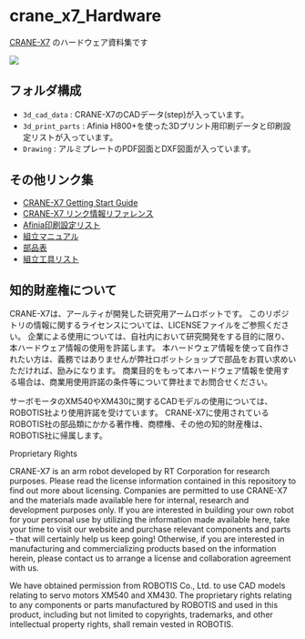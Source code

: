 # crane_x7_Hardware
[CRANE-X7](https://rt-net.jp/products/crane-x7/) のハードウェア資料集です

![](https://rt-net.github.io/images/crane-x7-cad/CRANE-X7-v1.2.stp.png)

## フォルダ構成

- `3d_cad_data` : CRANE-X7のCADデータ(step)が入っています。
- `3d_print_parts` : Afinia H800+を使った3Dプリント用印刷データと印刷設定リストが入っています。
- `Drawing` : アルミプレートのPDF図面とDXF図面が入っています。

## その他リンク集

- [CRANE-X7 Getting Start Guide](https://docs.google.com/document/d/1ZVM8DkEtygEqVriiUKvn6mUj0swVW3mLRr4APcF0RwU/edit?usp=sharing)
- [CRANE-X7 リンク情報リファレンス](https://docs.google.com/spreadsheets/d/1I268mnab4m-f6us0Au3AGd64-2iGkSwxaLrDplSjHY8/edit#gid=851604478)
- [Afinia印刷設定リスト](https://docs.google.com/spreadsheets/d/1EGJFGyENNs8dTUQuPBuiwlS8NjcewwcOpi81-vP1bUY/edit?usp=sharing)
- [組立マニュアル](https://sites.google.com/view/crane-x7-assembly-manual/)
- [部品表](https://docs.google.com/spreadsheets/d/1aDFqHm1ITyZzfuScvNEFtuxv-zPM3NvJoxa1wEGHN7g/edit?usp=sharing)
- [組立工具リスト](https://docs.google.com/spreadsheets/d/1vNaybK8c32hEwv1Moxhm_TXiwBZLILNTeV__plZuWW8/edit?usp=sharing)

## 知的財産権について

CRANE-X7は、アールティが開発した研究用アームロボットです。
このリポジトリの情報に関するライセンスについては、LICENSEファイルをご参照ください。
企業による使用については、自社内において研究開発をする目的に限り、本ハードウェア情報の使用を許諾します。 
本ハードウェア情報を使って自作されたい方は、義務ではありませんが弊社ロボットショップで部品をお買い求めいただければ、励みになります。
商業目的をもって本ハードウェア情報を使用する場合は、商業用使用許諾の条件等について弊社までお問合せください。


サーボモータのXM540やXM430に関するCADモデルの使用については、ROBOTIS社より使用許諾を受けています。 
CRANE-X7に使用されているROBOTIS社の部品類にかかる著作権、商標権、その他の知的財産権は、ROBOTIS社に帰属します。

Proprietary Rights

CRANE-X7 is an arm robot developed by RT Corporation for research purposes. Please read the license information contained in this repository to find out more about licensing. Companies are permitted to use CRANE-X7 and the materials made available here for internal, research and development purposes only. If you are interested in building your own robot for your personal use by utilizing the information made available here, take your time to visit our website and purchase relevant components and parts – that will certainly help us keep going! Otherwise, if you are interested in manufacturing and commercializing products based on the information herein, please contact us to arrange a license and collaboration agreement with us. 

We have obtained permission from ROBOTIS Co., Ltd. to use CAD models relating to servo motors XM540 and XM430. The proprietary rights relating to any components or parts manufactured by ROBOTIS and used in this product, including but not limited to copyrights, trademarks, and other intellectual property rights, shall remain vested in ROBOTIS. 
